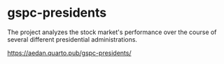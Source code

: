 # gspc-presidents

The project analyzes the stock market's performance over the course of several different presidential administrations.

https://aedan.quarto.pub/gspc-presidents/
